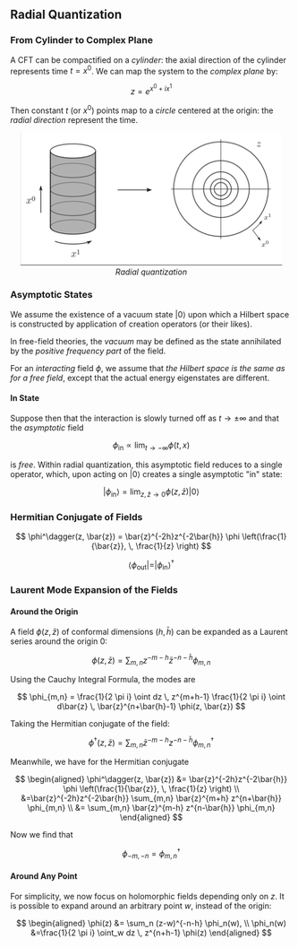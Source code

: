 ## Radial Quantization

### From Cylinder to Complex Plane 

A CFT can be compactified on a *cylinder*: the axial direction of the cylinder represents time $t=x^0$. We can map the system to the *complex plane* by:

$$
z=e^{x^0+i x^1}
$$

Then constant $t$ (or $x^0$) points map to a *circle* centered at the origin: the *radial direction* represent the time.

<center>

![image](Fig-6_1.png)   
*Radial quantization*

</center>

### Asymptotic States

We assume the existence of a vacuum state $|0\rangle$ upon which a Hilbert space is constructed by application of creation
operators (or their likes).

In free-field theories, the *vacuum* may be defined as the state
annihilated by the *positive frequency part* of the field.

For an *interacting* field $\phi$, we assume that *the Hilbert space is
the same as for a free field*, except that the actual energy eigenstates
are different.

#### In State

Suppose then that the interaction is slowly turned off as
$t\to \pm \infty$ and that the *asymptotic* field

$$
\phi_{\text{in}} \propto \lim_{t\to -\infty} \phi(t,x)
$$

is *free*. Within radial quantization, this asymptotic field reduces to
a single operator, which, upon acting on $|0\rangle$ creates a single
asymptotic "in" state:

$$
|\phi_{\text{in}} \rangle 
= \lim_{z,\bar{z} \to 0} 
\phi(z, \bar{z}) |0\rangle
$$

### Hermitian Conjugate of Fields

$$
\phi^\dagger(z, \bar{z})
= \bar{z}^{-2h}z^{-2\bar{h}} 
\phi \left(\frac{1}{\bar{z}}, \, \frac{1}{z} \right)
$$

$$
\langle \phi_{\text{out}} | 
= | \phi_{\text{in}} \rangle^\dagger
$$

### Laurent Mode Expansion of the Fields

#### Around the Origin

A field $\phi(z, \bar{z})$ of conformal dimensions
$(h, \bar{h})$ can be expanded as a Laurent series around the
origin 0:

$$
\phi(z, \bar{z})
= \sum_{m,n}
z^{-m-h} \bar{z}^{-n-\bar{h}} \phi_{m,n}
$$

Using the Cauchy Integral Formula, the modes are

$$
\phi_{m,n} = 
\frac{1}{2 \pi i} \oint dz \, z^{m+h-1} 
\frac{1}{2 \pi i} \oint d\bar{z} \, \bar{z}^{n+\bar{h}-1} \phi(z, \bar{z})
$$

Taking the Hermitian conjugate of the field:

$$
\phi^\dagger(z, \bar{z})
= \sum_{m,n}
\bar{z}^{-m-h} z^{-n-\bar{h}} \phi_{m,n}^\dagger
$$

Meanwhile, we have for the Hermitian conjugate

$$
\begin{aligned}
    \phi^\dagger(z, \bar{z})
    &= \bar{z}^{-2h}z^{-2\bar{h}} 
    \phi \left(\frac{1}{\bar{z}}, \, \frac{1}{z} \right)
    \\
    &=\bar{z}^{-2h}z^{-2\bar{h}} 
    \sum_{m,n}
    \bar{z}^{m+h} z^{n+\bar{h}} \phi_{m,n} 
    \\
    &= \sum_{m,n}
    \bar{z}^{m-h} z^{n-\bar{h}} \phi_{m,n}
\end{aligned}
$$

Now we find that

$$
\phi_{-m,-n} = \phi_{m,n}^\dagger
$$

#### Around Any Point 

For simplicity, we now focus on holomorphic fields depending only on $z$. It is possible to expand around an arbitrary point $w$, instead of the origin:

$$
\begin{aligned}
    \phi(z) 
    &= \sum_n (z-w)^{-n-h} \phi_n(w), 
    \\
    \phi_n(w)
    &=\frac{1}{2 \pi i} \oint_w dz \, z^{n+h-1} \phi(z)
\end{aligned}
$$
